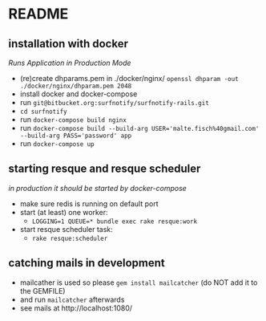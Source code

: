 # README
## installation with docker
*Runs Application in Production Mode*
- (re)create dhparams.pem in ./docker/nginx/ `openssl dhparam -out ./docker/nginx/dhparam.pem 2048`
- install docker and docker-compose
- run `git@bitbucket.org:surfnotify/surfnotify-rails.git`
- `cd surfnotify`
- run `docker-compose build nginx`
- run `docker-compose build --build-arg USER='malte.fisch%40gmail.com' --build-arg PASS='password' app`
- run `docker-compose up`

## starting resque and resque scheduler
*in production it should be started by docker-compose*
- make sure redis is running on default port
- start (at least) one worker:
  - `LOGGING=1 QUEUE=* bundle exec rake resque:work`
- start resque scheduler task:
  - `rake resque:scheduler`

## catching mails in development
- mailcather is used so please `gem install mailcatcher` (do NOT add it to the GEMFILE)
- and run `mailcatcher` afterwards
- see mails at http://localhost:1080/